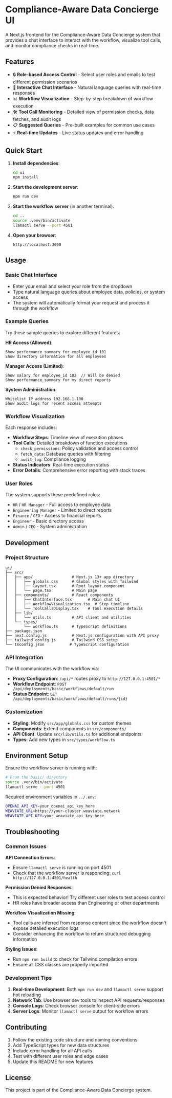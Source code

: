 # Compliance-Aware Data Concierge UI

A Next.js frontend for the Compliance-Aware Data Concierge system that provides a chat interface to interact with the workflow, visualize tool calls, and monitor compliance checks in real-time.

## Features

- 🔒 **Role-based Access Control** - Select user roles and emails to test different permission scenarios
- 💬 **Interactive Chat Interface** - Natural language queries with real-time responses
- 📊 **Workflow Visualization** - Step-by-step breakdown of workflow execution
- 🛠️ **Tool Call Monitoring** - Detailed view of permission checks, data fetches, and audit logs
- 📋 **Suggested Queries** - Pre-built examples for common use cases
- ⚡ **Real-time Updates** - Live status updates and error handling

## Quick Start

1. **Install dependencies**:
   ```bash
   cd ui
   npm install
   ```

2. **Start the development server**:
   ```bash
   npm run dev
   ```

3. **Start the workflow server** (in another terminal):
   ```bash
   cd ..
   source .venv/bin/activate
   llamactl serve --port 4501
   ```

4. **Open your browser**:
   ```
   http://localhost:3000
   ```

## Usage

### Basic Chat Interface
- Enter your email and select your role from the dropdown
- Type natural language queries about employee data, policies, or system access
- The system will automatically format your request and process it through the workflow

### Example Queries
Try these sample queries to explore different features:

**HR Access (Allowed)**:
```
Show performance_summary for employee_id 101
Show directory information for all employees
```

**Manager Access (Limited)**:
```
Show salary for employee_id 102  // Will be denied
Show performance_summary for my direct reports
```

**System Administration**:
```
Whitelist IP address 192.168.1.100
Show audit logs for recent access attempts
```

### Workflow Visualization
Each response includes:
- **Workflow Steps**: Timeline view of execution phases
- **Tool Calls**: Detailed breakdown of function executions
  - `check_permissions`: Policy validation and access control
  - `fetch_data`: Database queries with filtering
  - `audit_log`: Compliance logging
- **Status Indicators**: Real-time execution status
- **Error Details**: Comprehensive error reporting with stack traces

### User Roles
The system supports these predefined roles:
- `HR` / `HR Manager` - Full access to employee data
- `Engineering Manager` - Limited to direct reports
- `Finance` / `CFO` - Access to financial reports
- `Engineer` - Basic directory access
- `Admin` / `CEO` - System administration

## Development

### Project Structure
```
ui/
├── src/
│   ├── app/                 # Next.js 13+ app directory
│   │   ├── globals.css      # Global styles with Tailwind
│   │   ├── layout.tsx       # Root layout component
│   │   └── page.tsx         # Main page
│   ├── components/          # React components
│   │   ├── ChatInterface.tsx       # Main chat UI
│   │   ├── WorkflowVisualization.tsx  # Step timeline
│   │   └── ToolCallsDisplay.tsx    # Tool execution details
│   ├── lib/
│   │   └── utils.ts         # API client and utilities
│   └── types/
│       └── workflow.ts      # TypeScript definitions
├── package.json
├── next.config.js           # Next.js configuration with API proxy
├── tailwind.config.js       # Tailwind CSS setup
└── tsconfig.json           # TypeScript configuration
```

### API Integration
The UI communicates with the workflow via:
- **Proxy Configuration**: `/api/*` routes proxy to `http://127.0.0.1:4501/*`
- **Workflow Endpoint**: `POST /api/deployments/basic/workflows/default/run`
- **Status Endpoint**: `GET /api/deployments/basic/workflows/default/runs/{id}`

### Customization
- **Styling**: Modify `src/app/globals.css` for custom themes
- **Components**: Extend components in `src/components/`
- **API Client**: Update `src/lib/utils.ts` for additional endpoints
- **Types**: Add new types in `src/types/workflow.ts`

## Environment Setup

Ensure the workflow server is running with:
```bash
# From the basic/ directory
source .venv/bin/activate
llamactl serve --port 4501
```

Required environment variables in `../.env`:
```bash
OPENAI_API_KEY=your_openai_api_key_here
WEAVIATE_URL=https://your-cluster.weaviate.network
WEAVIATE_API_KEY=your_weaviate_api_key_here
```

## Troubleshooting

### Common Issues

**API Connection Errors**:
- Ensure `llamactl serve` is running on port 4501
- Check that the workflow server is responding: `curl http://127.0.0.1:4501/health`

**Permission Denied Responses**:
- This is expected behavior! Try different user roles to test access control
- HR roles have broader access than Engineering or other departments

**Workflow Visualization Missing**:
- Tool calls are inferred from response content since the workflow doesn't expose detailed execution logs
- Consider enhancing the workflow to return structured debugging information

**Styling Issues**:
- Run `npm run build` to check for Tailwind compilation errors
- Ensure all CSS classes are properly imported

### Development Tips

1. **Real-time Development**: Both `npm run dev` and `llamactl serve` support hot reloading
2. **Network Tab**: Use browser dev tools to inspect API requests/responses
3. **Console Logs**: Check browser console for client-side errors
4. **Server Logs**: Monitor `llamactl serve` output for workflow errors

## Contributing

1. Follow the existing code structure and naming conventions
2. Add TypeScript types for new data structures
3. Include error handling for all API calls
4. Test with different user roles and edge cases
5. Update this README for new features

## License

This project is part of the Compliance-Aware Data Concierge system.